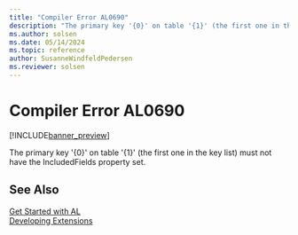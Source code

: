 ```yaml
---
title: "Compiler Error AL0690"
description: "The primary key '{0}' on table '{1}' (the first one in the key list) must not have the IncludedFields property set."
ms.author: solsen
ms.date: 05/14/2024
ms.topic: reference
author: SusanneWindfeldPedersen
ms.reviewer: solsen
---
```

[//]: # (START>DO_NOT_EDIT)
[//]: # (IMPORTANT:Do not edit any of the content between here and the END>DO_NOT_EDIT.)
[//]: # (Any modifications should be made in the .xml files in the ModernDev repo.)
# Compiler Error AL0690

[!INCLUDE[banner_preview](../includes/banner_preview.md)]

The primary key '{0}' on table '{1}' (the first one in the key list) must not have the IncludedFields property set.


[//]: # (IMPORTANT: END>DO_NOT_EDIT)
## See Also  
[Get Started with AL](../devenv-get-started.md)  
[Developing Extensions](../devenv-dev-overview.md)  